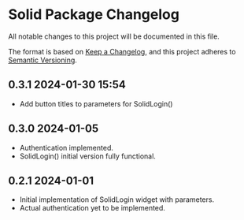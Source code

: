 # Solid Package Changelog

All notable changes to this project will be documented in this file.

The format is based on [Keep a Changelog](https://keepachangelog.com/en/1.0.0/),
and this project adheres to [Semantic Versioning](https://semver.org/spec/v2.0.0.html).

## 0.3.1 2024-01-30 15:54

+ Add button titles to parameters for SolidLogin()

## 0.3.0 2024-01-05

* Authentication implemented.
* SolidLogin() initial version fully functional.

## 0.2.1 2024-01-01

* Initial implementation of SolidLogin widget with parameters.
* Actual authentication yet to be implemented.
